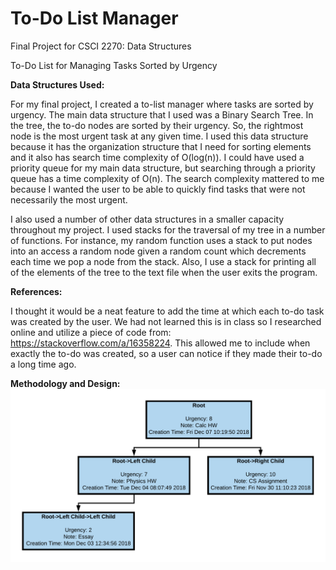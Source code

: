 # To-Do List Manager
Final Project for CSCI 2270: Data Structures 

To-Do List for Managing Tasks Sorted by Urgency

**Data Structures Used:**

For my final project, I created a to-list manager where tasks are sorted by urgency. The main data structure that I used was a Binary Search Tree. In the tree, the to-do nodes are sorted by their urgency. So, the rightmost node is the most urgent task at any given time. I used this data structure because it has the organization structure that I need for sorting elements and it also has search time complexity of O(log(n)). I could have used a priority queue for my main data structure, but searching through a priority queue has a time complexity of O(n). The search complexity mattered to me because I wanted the user to be able to quickly find tasks that were not necessarily the most urgent.

I also used a number of other data structures in a smaller capacity throughout my project. I used stacks for the traversal of my tree in a number of functions. For instance, my random function uses a stack to put nodes into an access a random node given a random count which decrements each time we pop a node from the stack. Also, I use a stack for printing all of the elements of the tree to the text file when the user exits the program.

**References:**

I thought it would be a neat feature to add the time at which each to-do task was created by the user. We had not learned this is in class so I researched online and utilize a piece of code from: https://stackoverflow.com/a/16358224. This allowed me to include when exactly the to-do was created, so a user can notice if they made their to-do a long time ago.

**Methodology and Design:**
![alt text](https://github.com/hkvietok/todo-list-manager/blob/master/Design.png?raw=true)
